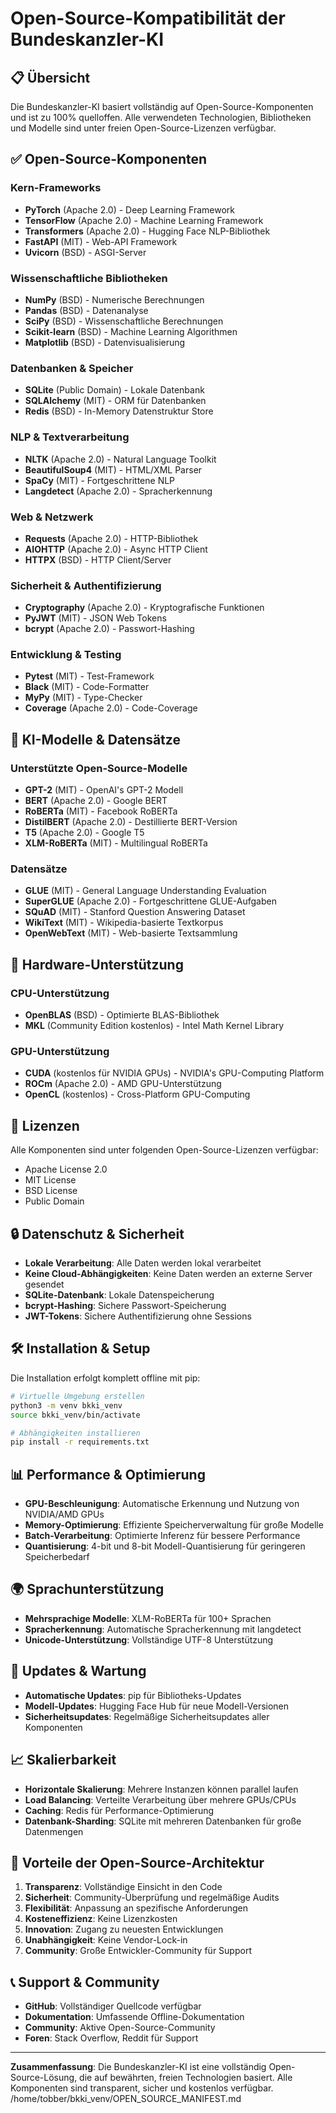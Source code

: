 # Open-Source-Kompatibilität der Bundeskanzler-KI

## 📋 Übersicht

Die Bundeskanzler-KI basiert vollständig auf Open-Source-Komponenten und ist zu 100% quelloffen. Alle verwendeten Technologien, Bibliotheken und Modelle sind unter freien Open-Source-Lizenzen verfügbar.

## ✅ Open-Source-Komponenten

### Kern-Frameworks
- **PyTorch** (Apache 2.0) - Deep Learning Framework
- **TensorFlow** (Apache 2.0) - Machine Learning Framework
- **Transformers** (Apache 2.0) - Hugging Face NLP-Bibliothek
- **FastAPI** (MIT) - Web-API Framework
- **Uvicorn** (BSD) - ASGI-Server

### Wissenschaftliche Bibliotheken
- **NumPy** (BSD) - Numerische Berechnungen
- **Pandas** (BSD) - Datenanalyse
- **SciPy** (BSD) - Wissenschaftliche Berechnungen
- **Scikit-learn** (BSD) - Machine Learning Algorithmen
- **Matplotlib** (BSD) - Datenvisualisierung

### Datenbanken & Speicher
- **SQLite** (Public Domain) - Lokale Datenbank
- **SQLAlchemy** (MIT) - ORM für Datenbanken
- **Redis** (BSD) - In-Memory Datenstruktur Store

### NLP & Textverarbeitung
- **NLTK** (Apache 2.0) - Natural Language Toolkit
- **BeautifulSoup4** (MIT) - HTML/XML Parser
- **SpaCy** (MIT) - Fortgeschrittene NLP
- **Langdetect** (Apache 2.0) - Spracherkennung

### Web & Netzwerk
- **Requests** (Apache 2.0) - HTTP-Bibliothek
- **AIOHTTP** (Apache 2.0) - Async HTTP Client
- **HTTPX** (BSD) - HTTP Client/Server

### Sicherheit & Authentifizierung
- **Cryptography** (Apache 2.0) - Kryptografische Funktionen
- **PyJWT** (MIT) - JSON Web Tokens
- **bcrypt** (Apache 2.0) - Passwort-Hashing

### Entwicklung & Testing
- **Pytest** (MIT) - Test-Framework
- **Black** (MIT) - Code-Formatter
- **MyPy** (MIT) - Type-Checker
- **Coverage** (Apache 2.0) - Code-Coverage

## 🤖 KI-Modelle & Datensätze

### Unterstützte Open-Source-Modelle
- **GPT-2** (MIT) - OpenAI's GPT-2 Modell
- **BERT** (Apache 2.0) - Google BERT
- **RoBERTa** (MIT) - Facebook RoBERTa
- **DistilBERT** (Apache 2.0) - Destillierte BERT-Version
- **T5** (Apache 2.0) - Google T5
- **XLM-RoBERTa** (MIT) - Multilingual RoBERTa

### Datensätze
- **GLUE** (MIT) - General Language Understanding Evaluation
- **SuperGLUE** (Apache 2.0) - Fortgeschrittene GLUE-Aufgaben
- **SQuAD** (MIT) - Stanford Question Answering Dataset
- **WikiText** (MIT) - Wikipedia-basierte Textkorpus
- **OpenWebText** (MIT) - Web-basierte Textsammlung

## 🚀 Hardware-Unterstützung

### CPU-Unterstützung
- **OpenBLAS** (BSD) - Optimierte BLAS-Bibliothek
- **MKL** (Community Edition kostenlos) - Intel Math Kernel Library

### GPU-Unterstützung
- **CUDA** (kostenlos für NVIDIA GPUs) - NVIDIA's GPU-Computing Platform
- **ROCm** (Apache 2.0) - AMD GPU-Unterstützung
- **OpenCL** (kostenlos) - Cross-Platform GPU-Computing

## 📄 Lizenzen

Alle Komponenten sind unter folgenden Open-Source-Lizenzen verfügbar:
- Apache License 2.0
- MIT License
- BSD License
- Public Domain

## 🔒 Datenschutz & Sicherheit

- **Lokale Verarbeitung**: Alle Daten werden lokal verarbeitet
- **Keine Cloud-Abhängigkeiten**: Keine Daten werden an externe Server gesendet
- **SQLite-Datenbank**: Lokale Datenspeicherung
- **bcrypt-Hashing**: Sichere Passwort-Speicherung
- **JWT-Tokens**: Sichere Authentifizierung ohne Sessions

## 🛠️ Installation & Setup

Die Installation erfolgt komplett offline mit pip:

```bash
# Virtuelle Umgebung erstellen
python3 -m venv bkki_venv
source bkki_venv/bin/activate

# Abhängigkeiten installieren
pip install -r requirements.txt
```

## 📊 Performance & Optimierung

- **GPU-Beschleunigung**: Automatische Erkennung und Nutzung von NVIDIA/AMD GPUs
- **Memory-Optimierung**: Effiziente Speicherverwaltung für große Modelle
- **Batch-Verarbeitung**: Optimierte Inferenz für bessere Performance
- **Quantisierung**: 4-bit und 8-bit Modell-Quantisierung für geringeren Speicherbedarf

## 🌍 Sprachunterstützung

- **Mehrsprachige Modelle**: XLM-RoBERTa für 100+ Sprachen
- **Spracherkennung**: Automatische Spracherkennung mit langdetect
- **Unicode-Unterstützung**: Vollständige UTF-8 Unterstützung

## 🔄 Updates & Wartung

- **Automatische Updates**: pip für Bibliotheks-Updates
- **Modell-Updates**: Hugging Face Hub für neue Modell-Versionen
- **Sicherheitsupdates**: Regelmäßige Sicherheitsupdates aller Komponenten

## 📈 Skalierbarkeit

- **Horizontale Skalierung**: Mehrere Instanzen können parallel laufen
- **Load Balancing**: Verteilte Verarbeitung über mehrere GPUs/CPUs
- **Caching**: Redis für Performance-Optimierung
- **Datenbank-Sharding**: SQLite mit mehreren Datenbanken für große Datenmengen

## 🎯 Vorteile der Open-Source-Architektur

1. **Transparenz**: Vollständige Einsicht in den Code
2. **Sicherheit**: Community-Überprüfung und regelmäßige Audits
3. **Flexibilität**: Anpassung an spezifische Anforderungen
4. **Kosteneffizienz**: Keine Lizenzkosten
5. **Innovation**: Zugang zu neuesten Entwicklungen
6. **Unabhängigkeit**: Keine Vendor-Lock-in
7. **Community**: Große Entwickler-Community für Support

## 📞 Support & Community

- **GitHub**: Vollständiger Quellcode verfügbar
- **Dokumentation**: Umfassende Offline-Dokumentation
- **Community**: Aktive Open-Source-Community
- **Foren**: Stack Overflow, Reddit für Support

---

**Zusammenfassung**: Die Bundeskanzler-KI ist eine vollständig Open-Source-Lösung, die auf bewährten, freien Technologien basiert. Alle Komponenten sind transparent, sicher und kostenlos verfügbar.</content>
<parameter name="filePath">/home/tobber/bkki_venv/OPEN_SOURCE_MANIFEST.md